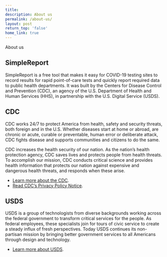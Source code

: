 ```yaml
---
title:
description: About us
permalink: /about-us/
layout: post
return_top: 'false'
home_link: true
---
```


<section class="usa-section-list padding-bottom-0">
  <div class="grid-row section-title padding-left-0">
    <div class="section-title-line taller-section-title-line"></div>
    <div class="huge-header">About us</div>
  </div>
</section>

## SimpleReport

SimpleReport is a free tool that makes it easy for COVID-19 testing sites to record results for rapid point-of-care tests and quickly report required data to public health departments. It was built by the Centers for Disease Control and Prevention (CDC), an agency of the U.S. Department of Health and Human Services (HHS), in partnership with the U.S. Digital Service (USDS).

## CDC

CDC works 24/7 to protect America from health, safety and security threats, both foreign and in the U.S. Whether diseases start at home or abroad, are chronic or acute, curable or preventable, human error or deliberate attack, CDC fights disease and supports communities and citizens to do the same.

CDC increases the health security of our nation. As the nation’s health protection agency, CDC saves lives and protects people from health threats. To accomplish our mission, CDC conducts critical science and provides health information that protects our nation against expensive and dangerous health threats, and responds when these arise.

- [Learn more about the CDC](https://www.cdc.gov/about/default.htm).
- [Read CDC’s Privacy Policy Notice](https://www.cdc.gov/other/privacy.html).

## USDS

USDS is a group of technologists from diverse backgrounds working across the federal government to transform critical services for the people. As federal employees, these specialists join for tours of civic service to create a steady influx of fresh perspectives. Today USDS continues its non-partisan mission by bringing better government services to all Americans through design and technology.

- [Learn more about USDS](https://www.usds.gov/mission).
